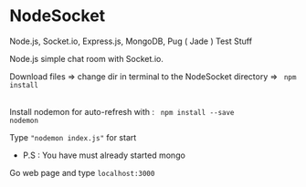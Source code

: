 # NodeSocket
Node.js, Socket.io, Express.js, MongoDB, Pug ( Jade ) Test Stuff

Node.js simple chat room with Socket.io.

Download files => change dir in terminal to the NodeSocket directory => <code>  npm install </code><br><br>

Install nodemon for auto-refresh with : <code>  npm install --save nodemon </code>

Type <code>"nodemon index.js"</code> for start

<ul>
<li><p>P.S : You have must already started mongo</p></li>
</ul>

Go web page and type  <code>localhost:3000 </code>
